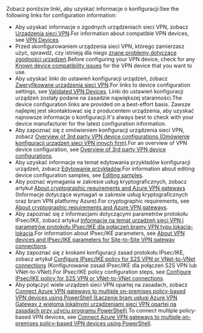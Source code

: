 <span data-ttu-id="ba583-101">Zobacz poniższe linki, aby uzyskać informacje o konfiguracji:</span><span class="sxs-lookup"><span data-stu-id="ba583-101">See the following links for configuration information:</span></span>

- <span data-ttu-id="ba583-102">Aby uzyskać informacje o zgodnych urządzeniach sieci VPN, zobacz [Urządzenia sieci VPN](../articles/vpn-gateway/vpn-gateway-about-vpn-devices.md).</span><span class="sxs-lookup"><span data-stu-id="ba583-102">For information about compatible VPN devices, see [VPN Devices](../articles/vpn-gateway/vpn-gateway-about-vpn-devices.md).</span></span>
- <span data-ttu-id="ba583-103">Przed skonfigurowaniem urządzenia sieci VPN, którego zamierzasz użyć, sprawdź, czy istnieją dla niego [znane problemy dotyczące zgodności urządzeń](../articles/vpn-gateway/vpn-gateway-about-vpn-devices.md#known).</span><span class="sxs-lookup"><span data-stu-id="ba583-103">Before configuring your VPN device, check for any [Known device compatibility issues](../articles/vpn-gateway/vpn-gateway-about-vpn-devices.md#known) for the VPN device that you want to use.</span></span>
- <span data-ttu-id="ba583-104">Aby uzyskać linki do ustawień konfiguracji urządzeń, zobacz [Zweryfikowane urządzenia sieci VPN](../articles/vpn-gateway/vpn-gateway-about-vpn-devices.md#devicetable).</span><span class="sxs-lookup"><span data-stu-id="ba583-104">For links to device configuration settings, see [Validated VPN Devices](../articles/vpn-gateway/vpn-gateway-about-vpn-devices.md#devicetable).</span></span> <span data-ttu-id="ba583-105">Linki do ustawień konfiguracji urządzeń zostały podane na zasadzie największej staranności.</span><span class="sxs-lookup"><span data-stu-id="ba583-105">The device configuration links are provided on a best-effort basis.</span></span> <span data-ttu-id="ba583-106">Zawsze najlepiej jest skontaktować się z producentem urządzenia, aby uzyskać najnowsze informacje o konfiguracji.</span><span class="sxs-lookup"><span data-stu-id="ba583-106">It's always best to check with your device manufacturer for the latest configuration information.</span></span>
- <span data-ttu-id="ba583-107">Aby zapoznać się z omówieniem konfiguracji urządzenia sieci VPN, zobacz [Overview of 3rd party VPN device configurations (Omówienie konfiguracji urządzeń sieci VPN innych firm)](../articles/vpn-gateway/vpn-gateway-3rdparty-device-config-overview.md).</span><span class="sxs-lookup"><span data-stu-id="ba583-107">For an overview of VPN device configuration, see [Overview of 3rd party VPN device configurations](../articles/vpn-gateway/vpn-gateway-3rdparty-device-config-overview.md).</span></span>
- <span data-ttu-id="ba583-108">Aby uzyskać informacje na temat edytowania przykładów konfiguracji urządzeń, zobacz [Edytowanie przykładów](../articles/vpn-gateway/vpn-gateway-about-vpn-devices.md#editing).</span><span class="sxs-lookup"><span data-stu-id="ba583-108">For information about editing device configuration samples, see [Editing samples](../articles/vpn-gateway/vpn-gateway-about-vpn-devices.md#editing).</span></span>
- <span data-ttu-id="ba583-109">Aby poznać wymagania w zakresie usług kryptograficznych, zobacz artykuł [About cryptographic requirements and Azure VPN gateways](../articles/vpn-gateway/vpn-gateway-about-compliance-crypto.md) (Informacje dotyczące wymagań w zakresie usług kryptograficznych oraz bram VPN platformy Azure).</span><span class="sxs-lookup"><span data-stu-id="ba583-109">For cryptographic requirements, see [About cryptographic requirements and Azure VPN gateways](../articles/vpn-gateway/vpn-gateway-about-compliance-crypto.md).</span></span>
- <span data-ttu-id="ba583-110">Aby zapoznać się z informacjami dotyczącymi parametrów protokołu IPsec/IKE, zobacz artykuł [Informacje na temat urządzeń sieci VPN i parametrów protokołu IPsec/IKE dla połączeń bramy VPN typu lokacja-lokacja](../articles/vpn-gateway/vpn-gateway-about-vpn-devices.md#ipsec).</span><span class="sxs-lookup"><span data-stu-id="ba583-110">For information about IPsec/IKE parameters, see [About VPN devices and IPsec/IKE parameters for Site-to-Site VPN gateway connections](../articles/vpn-gateway/vpn-gateway-about-vpn-devices.md#ipsec).</span></span>
- <span data-ttu-id="ba583-111">Aby zapoznać się z krokami konfiguracji zasad protokołu IPsec/IKE, zobacz artykuł [Configure IPsec/IKE policy for S2S VPN or VNet-to-VNet connections](../articles/vpn-gateway/vpn-gateway-ipsecikepolicy-rm-powershell.md) (Konfigurowanie zasad IPsec/IKE dla połączeń S2S VPN lub VNet-to-VNet).</span><span class="sxs-lookup"><span data-stu-id="ba583-111">For IPsec/IKE policy configuration steps, see [Configure IPsec/IKE policy for S2S VPN or VNet-to-VNet connections](../articles/vpn-gateway/vpn-gateway-ipsecikepolicy-rm-powershell.md).</span></span>
- <span data-ttu-id="ba583-112">Aby połączyć wiele urządzeń sieci VPN opartej na zasadach, zobacz [Connect Azure VPN gateways to multiple on-premises policy-based VPN devices using PowerShell (Łączenie bram usługi Azure VPN Gateway z wieloma lokalnymi urządzeniami sieci VPN opartej na zasadach przy użyciu programu PowerShell)](../articles/vpn-gateway/vpn-gateway-connect-multiple-policybased-rm-ps.md).</span><span class="sxs-lookup"><span data-stu-id="ba583-112">To connect multiple policy-based VPN devices, see [Connect Azure VPN gateways to multiple on-premises policy-based VPN devices using PowerShell](../articles/vpn-gateway/vpn-gateway-connect-multiple-policybased-rm-ps.md).</span></span>